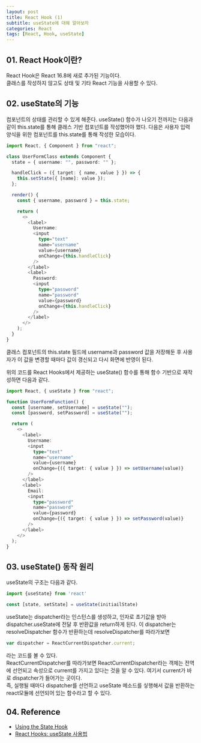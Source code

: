 ```yaml
---
layout: post
title: React Hook (1)
subtitle: useState에 대해 알아보자
categories: React
tags: [React, Hook, useState]
---
```


## 01. React Hook이란?

React Hook은 React 16.8에 새로 추가된 기능이다.<br>
클래스를 작성하지 않고도 상태 및 기타 React 기능을 사용할 수 있다.

## 02. useState의 기능

컴포넌트의 상태를 관리할 수 있게 해준다.
useState() 함수가 나오기 전까지는 다음과 같이 this.state를 통해 클래스 기반 컴포넌트를 작성했어야 했다.
다음은 사용자 입력 양식을 위한 컴포넌트를 this.state를 통해 작성한 모습이다.

```TypeScript
import React, { Component } from "react";

class UserFormClass extends Component {
  state = { username: "", password: "" };

  handleClick = ({ target: { name, value } }) => {
    this.setState({ [name]: value });
  };

  render() {
    const { username, password } = this.state;

    return (
      <>
        <label>
          Username:
          <input
            type="text"
            name="username"
            value={username}
            onChange={this.handleClick}
          />
        </label>
        <label>
          Password:
          <input
            type="password"
            name="password"
            value={password}
            onChange={this.handleClick}
          />
        </label>
      </>
    );
  }
}
```

클래스 컴포넌트의 this.state 필드에 username과 password 값을 저장해둔 후 사용자가 이 값을 변경할 때마다 값이 갱신되고 다시 화면에 반영이 된다.

위의 코드를 React Hooks에서 제공하는 useState() 함수를 통해 함수 기반으로 재작성하면 다음과 같다.

```TypeScript
import React, { useState } from "react";

function UserFormFunction() {
  const [username, setUsername] = useState("");
  const [password, setPassword] = useState("");

  return (
    <>
      <label>
        Username:
        <input
          type="text"
          name="username"
          value={username}
          onChange={({ target: { value } }) => setUsername(value)}
        />
      </label>
      <label>
        Email:
        <input
          type="password"
          name="password"
          value={password}
          onChange={({ target: { value } }) => setPassword(value)}
        />
      </label>
    </>
  );
}
```

## 03. useState() 동작 원리

useState의 구조는 다음과 같다.

```TypeScript
import {useState} from 'react'

const [state, setState] = useState(initiailState)
```

useState는 dispatcher라는 인스턴스를 생성하고, 인자로 초기값을 받아 dispatcher.useState에 전달 후 반환값을 return하게 된다.
이 dispatcher는 resolveDispatcher 함수가 반환하는데 resolveDispatcher를 따라가보면

```TypeScript
var dispatcher = ReactCurrentDispatcher.current;
```

라는 코드를 볼 수 있다.<br>
ReactCurrentDispatcher를 따라가보면 ReactCurrentDispatcher라는 객체는 전역에 선언되고 속성으로 current를 가지고 있다는 것을 알 수 있다. 여기서 current가 바로 dispatcher가 들어가는 곳이다.
<br>
즉, 실행될 때마다 dispatcher를 선언하고 useState 메소드를 싷행해서 값을 반환하는 react모듈에 선언되어 있는 함수라고 할 수 있다.

## 04. Reference

- [Using the State Hook](https://reactjs.org/docs/hooks-state.html)
- [React Hooks: useState 사용법](https://www.daleseo.com/react-hooks-use-state/)